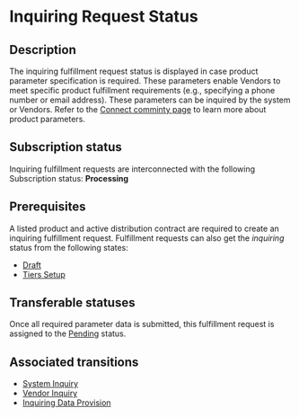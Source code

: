 # Inquiring Request Status
## Description
The inquiring fulfillment request status is displayed in case product parameter specification is required. These parameters enable Vendors to meet specific product fulfillment requirements (e.g., specifying a phone number or email address). These parameters can be inquired by the system or Vendors. Refer to the [Connect comminty page](https://connect.cloudblue.com/community/modules/products/parameters/) to learn more about product parameters.
## Subscription status
Inquiring fulfillment requests are interconnected with the following Subscription status:
**Processing**
## Prerequisites
A listed product and active distribution contract are required to create an inquiring fulfillment request. Fulfillment requests can also get the *inquiring* status from the following states:

* [Draft](s-a-draft.html)
* [Tiers Setup](s-c-tiers-setup.html)

## Transferable statuses
Once all required parameter data is submitted, this fulfillment request is assigned to the [Pending](s-b-pending.html) status.
## Associated transitions
* [System Inquiry](t8-pending-inquiring.html)
* [Vendor Inquiry](t9-pending-inquiring.html)
* [Inquiring Data Provision](t10-inquiring-pending.html)